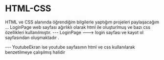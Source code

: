 # HTML-CSS
HTML ve CSS alanında öğrendiğim bilgilerle yaptığım projeleri paylaşacağım ...
LoginPage web sayfası ağırlıklı olarak html ile oluşturlmuş ve bazı css özellikleri kullanılmıştır.
 --- LoginPage ---> login sayfası ve kayot ol sayfasından oluşmaktadır .

 --- YoutubeEkran ise youtube sayfasının html ve css kullanılarak benzetilmeye çalışılmış halidir
 
